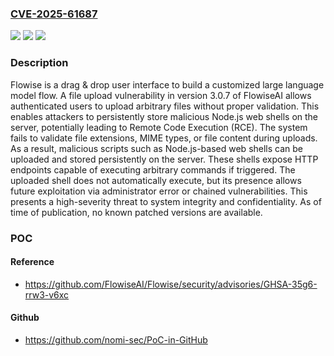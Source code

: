 ### [CVE-2025-61687](https://cve.mitre.org/cgi-bin/cvename.cgi?name=CVE-2025-61687)
![](https://img.shields.io/static/v1?label=Product&message=Flowise&color=blue)
![](https://img.shields.io/static/v1?label=Version&message=%3D%203.0.7%20&color=brightgreen)
![](https://img.shields.io/static/v1?label=Vulnerability&message=CWE-434%3A%20Unrestricted%20Upload%20of%20File%20with%20Dangerous%20Type&color=brightgreen)

### Description

Flowise is a drag & drop user interface to build a customized large language model flow. A file upload vulnerability in version 3.0.7 of FlowiseAI allows authenticated users to upload arbitrary files without proper validation. This enables attackers to persistently store malicious Node.js web shells on the server, potentially leading to Remote Code Execution (RCE). The system fails to validate file extensions, MIME types, or file content during uploads. As a result, malicious scripts such as Node.js-based web shells can be uploaded and stored persistently on the server. These shells expose HTTP endpoints capable of executing arbitrary commands if triggered. The uploaded shell does not automatically execute, but its presence allows future exploitation via administrator error or chained vulnerabilities. This presents a high-severity threat to system integrity and confidentiality. As of time of publication, no known patched versions are available.

### POC

#### Reference
- https://github.com/FlowiseAI/Flowise/security/advisories/GHSA-35g6-rrw3-v6xc

#### Github
- https://github.com/nomi-sec/PoC-in-GitHub


